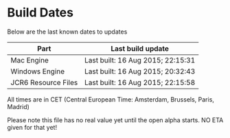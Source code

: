 # Build Dates

Below are the last known dates to updates

Part | Last build update
-----|-----
Mac Engine | Last built: 16 Aug 2015; 22:15:31
Windows Engine | Last built: 16 Aug 2015; 20:32:43
JCR6 Resource Files | Last built: 16 Aug 2015; 22:15:58
All times are in CET (Central European Time: Amsterdam, Brussels, Paris, Madrid)


Please note this file has no real value yet until the open alpha starts. NO ETA given for that yet!
